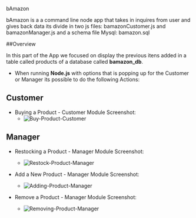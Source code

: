 bAmazon

bAmazon is a  a command line node app that takes in inquires from user and gives back data its divide in two js files: bamazonCustomer.js and bamazonManager.js and a schema file Mysql: bamazon.sql

##Overview 

In this part of the App we focused on display the previous itens added in a table called products of a database called **bamazon_db**.

* When running **Node.js** with options that is popping up for the Customer or Manager its possible to do the following Actions:
## Customer

   * Buying a Product - Customer Module  Screenshot:
        * ![Buy-Product-Customer](Assets/Buy-Product-Customer.gif)

## Manager

   * Restocking a Product - Manager Module Screenshot:
        * ![Restock-Product-Manager](Assets/Restock-Product-Manager.gif)
        
   * Add a New Product - Manager Module Screenshot:
        * ![Adding-Product-Manager](Assets/Adding-Product-Manager.gif)

   * Remove a Product - Manager Module Screenshot:
        * ![Removing-Product-Manager](Assets/Removing-Product-Manager.gif)

